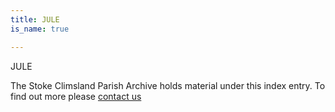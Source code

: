 ```yaml
---
title: JULE
is_name: true

---
```


JULE


The Stoke Climsland Parish Archive holds material under this index entry. To find out more please [contact us](/contact/)
